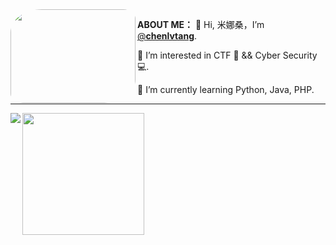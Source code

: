 <img src="https://cdn.jsdelivr.net/gh/chenlvtang/picbed/img/taytay.jpg" width="200" height="150" style="border-radius: 25% 10%;" align="left"/>

**ABOUT ME：**
🐥 Hi, 米娜桑，I’m [@**chenlvtang**](http://chenlvtang.top).

🏁 I’m interested in CTF 🏴 && Cyber Security 💻. 

🌱 I’m currently learning Python, Java, PHP.
<br>

---

<img src="https://github-readme-stats.vercel.app/api?username=chenlvtang&theme=onedark" align="left"/>

<img src="https://github-readme-stats.vercel.app/api/top-langs?username=chenlvtang&show_icons=true&count_private=true&theme=onedark" height="195"/>
